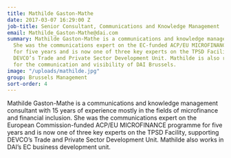 ```yaml
---
title: Mathilde Gaston-Mathe
date: 2017-03-07 16:29:00 Z
job-title: Senior Consultant, Communications and Knowledge Management
email: Mathilde_Gaston-Mathe@dai.com
summary: Mathilde Gaston-Mathe is a communications and knowledge management consultant.
  She was the communications expert on the EC-funded ACP/EU MICROFINANCE programme
  for five years and is now one of three key experts on the TPSD Facility, supporting
  DEVCO’s Trade and Private Sector Development Unit. Mathilde is also responsible
  for the communication and visibility of DAI Brussels.
image: "/uploads/mathilde.jpg"
group: Brussels Management
sort-order: 4
---
```


Mathilde Gaston-Mathe is a communications and knowledge management consultant with 15 years of experience mostly in the fields of microfinance and financial inclusion. She was the communications expert on the European Commission-funded ACP/EU MICROFINANCE programme for five years and is now one of three key experts on the TPSD Facility, supporting DEVCO’s Trade and Private Sector Development Unit. Mathilde also works in DAI’s EC business development unit.